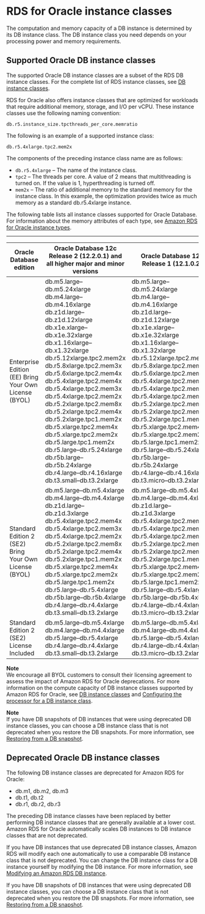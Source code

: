 # RDS for Oracle instance classes<a name="Oracle.Concepts.InstanceClasses"></a>

The computation and memory capacity of a DB instance is determined by its DB instance class\. The DB instance class you need depends on your processing power and memory requirements\.



## Supported Oracle DB instance classes<a name="Oracle.Concepts.InstanceClasses.Supported"></a>

The supported Oracle DB instance classes are a subset of the RDS DB instance classes\. For the complete list of RDS instance classes, see [DB instance classes](Concepts.DBInstanceClass.md)\.

RDS for Oracle also offers instance classes that are optimized for workloads that require additional memory, storage, and I/O per vCPU\. These instance classes use the following naming convention:

```
db.r5.instance_size.tpcthreads_per_core.memratio
```

The following is an example of a supported instance class:

```
db.r5.4xlarge.tpc2.mem2x
```

The components of the preceding instance class name are as follows:
+ `db.r5.4xlarge` – The name of the instance class\.
+ `tpc2` – The threads per core\. A value of 2 means that multithreading is turned on\. If the value is 1, hyperthreading is turned off\. 
+ `mem2x` – The ratio of additional memory to the standard memory for the instance class\. In this example, the optimization provides twice as much memory as a standard db\.r5\.4xlarge instance\. 

The following table lists all instance classes supported for Oracle Database\. For information about the memory attributes of each type, see [Amazon RDS for Oracle instance types](http://aws.amazon.com/rds/oracle/instance-types)\.


****  

| Oracle Database edition | Oracle Database 12c Release 2 \(12\.2\.0\.1\) and all higher major and minor versions | Oracle Database 12c Release 1 \(12\.1\.0\.2\) | 
| --- | --- | --- | 
|  Enterprise Edition \(EE\) Bring Your Own License \(BYOL\)  |  db\.m5\.large–db\.m5\.24xlarge db\.m4\.large–db\.m4\.16xlarge db\.z1d\.large–db\.z1d\.12xlarge db\.x1e\.xlarge–db\.x1e\.32xlarge db\.x1\.16xlarge–db\.x1\.32xlarge db\.r5\.12xlarge\.tpc2\.mem2x db\.r5\.8xlarge\.tpc2\.mem3x db\.r5\.6xlarge\.tpc2\.mem4x db\.r5\.4xlarge\.tpc2\.mem4x db\.r5\.4xlarge\.tpc2\.mem3x db\.r5\.4xlarge\.tpc2\.mem2x db\.r5\.2xlarge\.tpc2\.mem8x db\.r5\.2xlarge\.tpc2\.mem4x db\.r5\.2xlarge\.tpc1\.mem2x db\.r5\.xlarge\.tpc2\.mem4x db\.r5\.xlarge\.tpc2\.mem2x db\.r5\.large\.tpc1\.mem2x db\.r5\.large–db\.r5\.24xlarge db\.r5b\.large–db\.r5b\.24xlarge db\.r4\.large–db\.r4\.16xlarge db\.t3\.small–db\.t3\.2xlarge  |  db\.m5\.large–db\.m5\.24xlarge db\.m4\.large–db\.m4\.16xlarge db\.z1d\.large–db\.z1d\.12xlarge db\.x1e\.xlarge–db\.x1e\.32xlarge db\.x1\.16xlarge–db\.x1\.32xlarge db\.r5\.12xlarge\.tpc2\.mem2x db\.r5\.8xlarge\.tpc2\.mem3x db\.r5\.6xlarge\.tpc2\.mem4x db\.r5\.4xlarge\.tpc2\.mem4x db\.r5\.4xlarge\.tpc2\.mem3x db\.r5\.4xlarge\.tpc2\.mem2x db\.r5\.2xlarge\.tpc2\.mem8x db\.r5\.2xlarge\.tpc2\.mem4x db\.r5\.2xlarge\.tpc1\.mem2x db\.r5\.xlarge\.tpc2\.mem4x db\.r5\.xlarge\.tpc2\.mem2x db\.r5\.large\.tpc1\.mem2x db\.r5\.large–db\.r5\.24xlarge db\.r5b\.large–db\.r5b\.24xlarge db\.r4\.large–db\.r4\.16xlarge db\.t3\.micro–db\.t3\.2xlarge  | 
|  Standard Edition 2 \(SE2\) Bring Your Own License \(BYOL\)  |  db\.m5\.large–db\.m5\.4xlarge db\.m4\.large–db\.m4\.4xlarge db\.z1d\.large–db\.z1d\.3xlarge db\.r5\.4xlarge\.tpc2\.mem4x db\.r5\.4xlarge\.tpc2\.mem3x db\.r5\.4xlarge\.tpc2\.mem2x db\.r5\.2xlarge\.tpc2\.mem8x db\.r5\.2xlarge\.tpc2\.mem4x db\.r5\.2xlarge\.tpc1\.mem2x db\.r5\.xlarge\.tpc2\.mem4x db\.r5\.xlarge\.tpc2\.mem2x db\.r5\.large\.tpc1\.mem2x db\.r5\.large–db\.r5\.4xlarge db\.r5b\.large–db\.r5b\.4xlarge db\.r4\.large–db\.r4\.4xlarge db\.t3\.small–db\.t3\.2xlarge  |  db\.m5\.large–db\.m5\.4xlarge db\.m4\.large–db\.m4\.4xlarge db\.z1d\.large–db\.z1d\.3xlarge db\.r5\.4xlarge\.tpc2\.mem4x db\.r5\.4xlarge\.tpc2\.mem3x db\.r5\.4xlarge\.tpc2\.mem2x db\.r5\.2xlarge\.tpc2\.mem8x db\.r5\.2xlarge\.tpc2\.mem4x db\.r5\.2xlarge\.tpc1\.mem2x db\.r5\.xlarge\.tpc2\.mem4x db\.r5\.xlarge\.tpc2\.mem2x db\.r5\.large\.tpc1\.mem2x db\.r5\.large–db\.r5\.4xlarge db\.r5b\.large–db\.r5b\.4xlarge db\.r4\.large–db\.r4\.4xlarge db\.t3\.micro–db\.t3\.2xlarge  | 
|  Standard Edition 2 \(SE2\) License Included  |  db\.m5\.large–db\.m5\.4xlarge db\.m4\.large–db\.m4\.4xlarge db\.r5\.large–db\.r5\.4xlarge db\.r4\.large–db\.r4\.4xlarge db\.t3\.small–db\.t3\.2xlarge  |  db\.m5\.large–db\.m5\.4xlarge db\.m4\.large–db\.m4\.4xlarge db\.r5\.large–db\.r5\.4xlarge db\.r4\.large–db\.r4\.4xlarge db\.t3\.micro–db\.t3\.2xlarge  | 

**Note**  
We encourage all BYOL customers to consult their licensing agreement to assess the impact of Amazon RDS for Oracle deprecations\. For more information on the compute capacity of DB instance classes supported by Amazon RDS for Oracle, see [DB instance classes](Concepts.DBInstanceClass.md) and [Configuring the processor for a DB instance class](Concepts.DBInstanceClass.md#USER_ConfigureProcessor)\.

**Note**  
If you have DB snapshots of DB instances that were using deprecated DB instance classes, you can choose a DB instance class that is not deprecated when you restore the DB snapshots\. For more information, see [Restoring from a DB snapshot](USER_RestoreFromSnapshot.md)\.

## Deprecated Oracle DB instance classes<a name="Oracle.Concepts.InstanceClasses.Deprecated"></a>

The following DB instance classes are deprecated for Amazon RDS for Oracle:
+ db\.m1, db\.m2, db\.m3
+ db\.t1, db\.t2
+ db\.r1, db\.r2, db\.r3

The preceding DB instance classes have been replaced by better performing DB instance classes that are generally available at a lower cost\. Amazon RDS for Oracle automatically scales DB instances to DB instance classes that are not deprecated\. 

If you have DB instances that use deprecated DB instance classes, Amazon RDS will modify each one automatically to use a comparable DB instance class that is not deprecated\. You can change the DB instance class for a DB instance yourself by modifying the DB instance\. For more information, see [Modifying an Amazon RDS DB instance](Overview.DBInstance.Modifying.md)\. 

If you have DB snapshots of DB instances that were using deprecated DB instance classes, you can choose a DB instance class that is not deprecated when you restore the DB snapshots\. For more information, see [Restoring from a DB snapshot](USER_RestoreFromSnapshot.md)\.